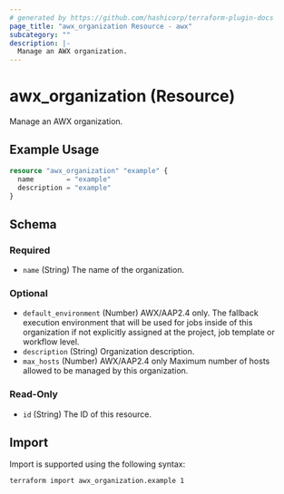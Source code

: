 ```yaml
---
# generated by https://github.com/hashicorp/terraform-plugin-docs
page_title: "awx_organization Resource - awx"
subcategory: ""
description: |-
  Manage an AWX organization.
---
```


# awx_organization (Resource)

Manage an AWX organization.

## Example Usage

```terraform
resource "awx_organization" "example" {
  name        = "example"
  description = "example"
}
```

<!-- schema generated by tfplugindocs -->
## Schema

### Required

- `name` (String) The name of the organization.

### Optional

- `default_environment` (Number) AWX/AAP2.4 only. The fallback execution environment that will be used for jobs inside of this organization if not explicitly assigned at the project, job template or workflow level.
- `description` (String) Organization description.
- `max_hosts` (Number) AWX/AAP2.4 only Maximum number of hosts allowed to be managed by this organization.

### Read-Only

- `id` (String) The ID of this resource.

## Import

Import is supported using the following syntax:

```shell
terraform import awx_organization.example 1
```
